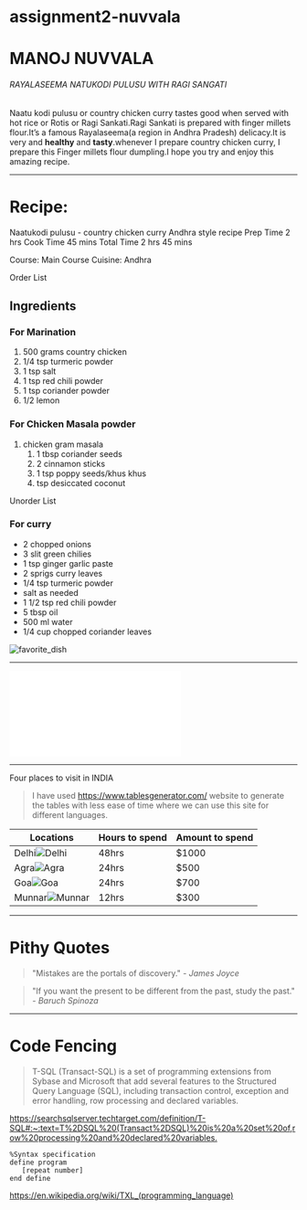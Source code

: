 # assignment2-nuvvala
# MANOJ NUVVALA
###### RAYALASEEMA NATUKODI PULUSU WITH RAGI SANGATI
Naatu kodi pulusu or country chicken curry tastes good when served with hot rice or Rotis or Ragi Sankati.Ragi Sankati is prepared with finger millets flour.It’s a famous Rayalaseema(a region in Andhra Pradesh) delicacy.It is very and **healthy** and **tasty**.whenever I prepare country chicken curry, I prepare this Finger millets flour dumpling.I hope you try and enjoy this amazing recipe.

*************************************

# Recipe:
Naatukodi pulusu - country chicken curry Andhra style recipe
Prep Time
2 hrs
Cook Time
45 mins
Total Time
2 hrs 45 mins
 
Course: Main Course
Cuisine: Andhra

Order List

## Ingredients
### For Marination
1. 500 grams country chicken
2. 1/4 tsp turmeric powder
3. 1 tsp salt
4. 1 tsp red chili powder
5. 1 tsp coriander powder
6. 1/2 lemon
### For Chicken Masala powder
1. chicken gram masala
    1. 1 tbsp coriander seeds
    2. 2 cinnamon sticks
    3. 1 tsp poppy seeds/khus khus
    4. tsp desiccated coconut

Unorder List

### For curry
* 2 chopped onions
* 3 slit green chilies
* 1 tsp ginger garlic paste
* 2 sprigs curry leaves
* 1/4 tsp turmeric powder
* salt as needed
* 1 1/2 tsp red chili powder
* 5 tbsp oil
* 500 ml water
* 1/4 cup chopped coriander leaves

 ![favorite_dish](ragi.jpg)

----------------------------------------------------

![My picture](AboutMe.md)


----------------------------------------------------

Four places to visit in INDIA

> I have used https://www.tablesgenerator.com/ website to generate the tables with less ease of time where we can use this site for different languages.

| Locations                      | Hours to spend | Amount to spend |
|--------------------------------|----------------|-----------------|
| Delhi![Delhi](Delhi.jpg)       | 48hrs          | $1000           |
| Agra![Agra](agra.jpg)          | 24hrs          | $500            |
| Goa![Goa](goa.jpg)             | 24hrs          | $700            |
| Munnar![Munnar](munnar.jpg)    | 12hrs          | $300            |

-----------------------------------------------------------------------------

# Pithy Quotes


> "Mistakes are the portals of discovery."
> *- James Joyce*

>"If you want the present to be different from the past, study the past."
>*- Baruch Spinoza*

--------------------------------------------------------------------------
# Code Fencing

> T-SQL (Transact-SQL) is a set of programming extensions from Sybase and Microsoft that add several features to the Structured Query Language (SQL), including transaction control, exception and error handling, row processing and declared variables.

<https://searchsqlserver.techtarget.com/definition/T-SQL#:~:text=T%2DSQL%20(Transact%2DSQL)%20is%20a%20set%20of,row%20processing%20and%20declared%20variables.>

```
%Syntax specification
define program
   [repeat number]
end define

```
<https://en.wikipedia.org/wiki/TXL_(programming_language)>

